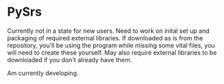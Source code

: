 # PySrs

Currently not in a state for new users. Need to work on inital set up and packaging of required external libraries. If downloaded as is from the repository, you'll be using the program while missing some vital files, you will need to create these yourself. May also require external libraries to be downloaded if you don't already have them.

Am currently developing.
